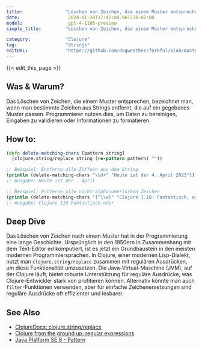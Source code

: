 ```yaml
---
title:                "Löschen von Zeichen, die einem Muster entsprechen"
date:                  2024-01-20T17:42:00.967776-07:00
model:                 gpt-4-1106-preview
simple_title:         "Löschen von Zeichen, die einem Muster entsprechen"

category:             "Clojure"
tag:                  "Strings"
editURL:              "https://github.com/dogweather/forkful/blob/master/content/de/clojure/deleting-characters-matching-a-pattern.md"
---
```


{{< edit_this_page >}}

## Was & Warum?
Das Löschen von Zeichen, die einem Muster entsprechen, bezeichnet man, wenn man bestimmte Zeichen aus Strings entfernt, die auf ein gegebenes Muster passen. Programmierer nutzen dies, um Daten zu bereinigen, Eingaben zu validieren oder Informationen zu formatieren.

## How to:
```Clojure
(defn delete-matching-chars [pattern string]
  (clojure.string/replace string (re-pattern pattern) ""))

;; Beispiel: Entferne alle Ziffern aus dem String
(println (delete-matching-chars "\\d+" "Heute ist der 4. April 2023"))
;; Ausgabe: Heute ist der . April 

;; Beispiel: Entferne alle nicht-alphanumerischen Zeichen
(println (delete-matching-chars "[^\\w]" "Clojure 1.10! Fantastisch, oder?"))
;; Ausgabe: Clojure 110 Fantastisch oder
```

## Deep Dive
Das Löschen von Zeichen nach einem Muster hat in der Programmierung eine lange Geschichte. Ursprünglich in den 1950ern in Zusammenhang mit dem Text-Editor ed komputiert, ist es jetzt ein Grundbaustein in den meisten modernen Programmiersprachen. In Clojure, einer modernen Lisp-Dialekt, nutzt man `clojure.string/replace` zusammen mit regulären Ausdrücken, um diese Funktionalität umzusetzen. Die Java-Virtual-Maschine (JVM), auf der Clojure läuft, bietet robuste Unterstützung für reguläre Ausdrücke, was Clojure-Entwickler stark von profitieren können. Alternativ könnte man auch `filter`-Funktionen verwenden, aber für einfache Zeichenersetzungen sind reguläre Ausdrücke oft effizienter und lesbarer.

## See Also
- [ClojureDocs: clojure.string/replace](https://clojuredocs.org/clojure.string/replace)
- [Clojure from the ground up: regular expressions](https://aphyr.com/posts/305-clojure-from-the-ground-up-regular-expressions)
- [Java Platform SE 8 - Pattern](https://docs.oracle.com/javase/8/docs/api/java/util/regex/Pattern.html)
